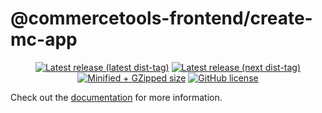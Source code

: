 # @commercetools-frontend/create-mc-app

<p align="center">
  <a href="https://www.npmjs.com/package/@commercetools-frontend/create-mc-app"><img src="https://badgen.net/npm/v/@commercetools-frontend/create-mc-app" alt="Latest release (latest dist-tag)" /></a> <a href="https://www.npmjs.com/package/@commercetools-frontend/create-mc-app"><img src="https://badgen.net/npm/v/@commercetools-frontend/create-mc-app/next" alt="Latest release (next dist-tag)" /></a> <a href="https://bundlephobia.com/result?p=@commercetools-frontend/create-mc-app"><img src="https://badgen.net/bundlephobia/minzip/@commercetools-frontend/create-mc-app" alt="Minified + GZipped size" /></a> <a href="https://github.com/commercetools/merchant-center-application-kit/blob/main/LICENSE"><img src="https://badgen.net/github/license/commercetools/merchant-center-application-kit" alt="GitHub license" /></a>
</p>

Check out the [documentation](https://docs.commercetools.com/custom-applications/api-reference/create-mc-app) for more information.
